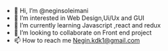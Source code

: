 - 👋 Hi, I’m @neginsoleimani
- 👀 I’m interested in Web Design,Ui/Ux and GUI
- 🌱 I’m currently learning Javascript ,react and redux
- 💞️ I’m looking to collaborate on Front end project
- 📫 How to reach me Negin.kdk1@gmail.com

<!---
neginsoleimani/neginsoleimani is a ✨ special ✨ repository because its `README.md` (this file) appears on your GitHub profile.
You can click the Preview link to take a look at your changes.
--->
